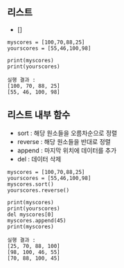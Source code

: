 ## 리스트
* []

~~~
myscores = [100,70,88,25]
yourscores = [55,46,100,98]

print(myscores)
print(yourscores)
~~~
~~~
실행 결과 :
[100, 70, 88, 25]
[55, 46, 100, 98]
~~~

## 리스트 내부 함수
* sort : 해당 원소들을 오름차순으로 정렬
* reverse : 해당 원소들을 반대로 정렬
* append : 마지막 위치에 데이터를 추가
* del : 데이터 삭제

~~~
myscores = [100,70,88,25]
yourscores = [55,46,100,98]
myscores.sort()
yourscores.reverse()

print(myscores)
print(yourscores)  
del myscores[0]
myscores.append(45)
print(myscores)
~~~
~~~
실행 결과 :
[25, 70, 88, 100]
[98, 100, 46, 55]
[70, 88, 100, 45]
~~~
